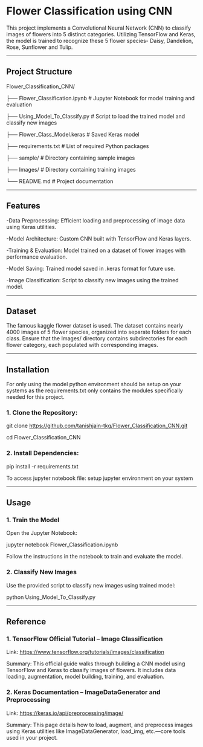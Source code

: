 # Flower Classification using CNN
This project implements a Convolutional Neural Network (CNN) to classify images of flowers into 5 distinct categories. Utilizing TensorFlow and Keras, the model is trained to recognize these 5 flower species- Daisy, Dandelion, Rose, Sunflower and Tulip.

---
## Project Structure
Flower_Classification_CNN/

├── Flower_Classification.ipynb      # Jupyter Notebook for model training and evaluation

├── Using_Model_To_Classify.py       # Script to load the trained model and classify new images

├── Flower_Class_Model.keras         # Saved Keras model

├── requirements.txt                 # List of required Python packages

├── sample/                          # Directory containing sample images

├── Images/                          # Directory containing training images

└── README.md                        # Project documentation

---
## Features
-Data Preprocessing: Efficient loading and preprocessing of image data using Keras utilities.

-Model Architecture: Custom CNN built with TensorFlow and Keras layers.

-Training & Evaluation: Model trained on a dataset of flower images with performance evaluation.

-Model Saving: Trained model saved in .keras format for future use.

-Image Classification: Script to classify new images using the trained model.

---
## Dataset
The famous kaggle flower dataset is used. The dataset contains nearly 4000 images of 5 flower species, organized into separate folders for each class. Ensure that the Images/ directory contains subdirectories for each flower category, each populated with corresponding images.

---
## Installation
For only using the model python environment should be setup on your systems as the requirements.txt only contains the modules specifically needed for this project.

### 1. Clone the Repository:

  git clone https://github.com/tanishjain-tkg/Flower_Classification_CNN.git
  
  cd Flower_Classification_CNN


### 2. Install Dependencies:

  pip install -r requirements.txt
  
  To access jupyter notebook file: setup jupyter environment on your system

---
## Usage

### 1. Train the Model

  Open the Jupyter Notebook:
  
  jupyter notebook Flower_Classification.ipynb
  
  Follow the instructions in the notebook to train and evaluate the model.

### 2. Classify New Images

  Use the provided script to classify new images using trained model:
  
  python Using_Model_To_Classify.py

---
## Reference
### 1. TensorFlow Official Tutorial – Image Classification

Link: https://www.tensorflow.org/tutorials/images/classification

Summary: This official guide walks through building a CNN model using TensorFlow and Keras to classify images of flowers. It includes data loading, augmentation, model building, training, and evaluation.

### 2. Keras Documentation – ImageDataGenerator and Preprocessing

Link: https://keras.io/api/preprocessing/image/

Summary: This page details how to load, augment, and preprocess images using Keras utilities like ImageDataGenerator, load_img, etc.—core tools used in your project.
